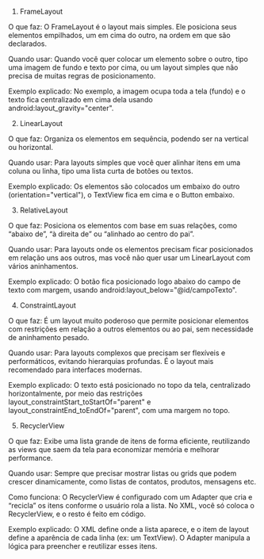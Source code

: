 1. FrameLayout

O que faz:
O FrameLayout é o layout mais simples. Ele posiciona seus elementos empilhados, um em cima do outro, na ordem em que são declarados.

Quando usar:
Quando você quer colocar um elemento sobre o outro, tipo uma imagem de fundo e texto por cima, ou um layout simples que não precisa de muitas regras de posicionamento.

Exemplo explicado:
No exemplo, a imagem ocupa toda a tela (fundo) e o texto fica centralizado em cima dela usando android:layout_gravity="center".



2. LinearLayout

O que faz:
Organiza os elementos em sequência, podendo ser na vertical ou horizontal.

Quando usar:
Para layouts simples que você quer alinhar itens em uma coluna ou linha, tipo uma lista curta de botões ou textos.

Exemplo explicado:
Os elementos são colocados um embaixo do outro (orientation="vertical"), o TextView fica em cima e o Button embaixo.



3. RelativeLayout

O que faz:
Posiciona os elementos com base em suas relações, como “abaixo de”, “à direita de” ou “alinhado ao centro do pai”.

Quando usar:
Para layouts onde os elementos precisam ficar posicionados em relação uns aos outros, mas você não quer usar um LinearLayout com vários aninhamentos.

Exemplo explicado:
O botão fica posicionado logo abaixo do campo de texto com margem, usando android:layout_below="@id/campoTexto".



4. ConstraintLayout

O que faz:
É um layout muito poderoso que permite posicionar elementos com restrições em relação a outros elementos ou ao pai, sem necessidade de aninhamento pesado.

Quando usar:
Para layouts complexos que precisam ser flexíveis e performáticos, evitando hierarquias profundas. É o layout mais recomendado para interfaces modernas.

Exemplo explicado:
O texto está posicionado no topo da tela, centralizado horizontalmente, por meio das restrições layout_constraintStart_toStartOf="parent" e layout_constraintEnd_toEndOf="parent", com uma margem no topo.



5. RecyclerView

O que faz:
Exibe uma lista grande de itens de forma eficiente, reutilizando as views que saem da tela para economizar memória e melhorar performance.

Quando usar:
Sempre que precisar mostrar listas ou grids que podem crescer dinamicamente, como listas de contatos, produtos, mensagens etc.

Como funciona:
O RecyclerView é configurado com um Adapter que cria e “recicla” os itens conforme o usuário rola a lista. No XML, você só coloca o RecyclerView, e o resto é feito em código.

Exemplo explicado:
O XML define onde a lista aparece, e o item de layout define a aparência de cada linha (ex: um TextView). O Adapter manipula a lógica para preencher e reutilizar esses itens.
